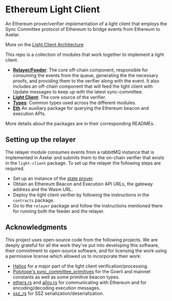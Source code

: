 # Ethereum Light Client

An Ethereum prover/verifier implementation of a light client that employs the
Sync Committee protocol of Ethereum to bridge events from Ethereum to Axelar.

More on the [Light Client Architecture](https://commonprefix.notion.site/Light-Client-Architecture-Draft-8fe5486c958e479ab41cdfc36a3d59ed?pvs=4)

This repo is a collection of modules that work together to implement a light client.
- **[Relayer/Feeder](https://github.com/commonprefix/axelar-light-client/tree/main/relayer)**: The core off-chain component, responsible for consuming
the events from the queue, generating the the necessary proofs, and providing
them to the verifier along with the event. It also includes an off-chain
component that will feed the light client with Update messages to keep up with
the latest sync-committee.
- **[Light Client](https://github.com/commonprefix/axelar-light-client/tree/main/contracts/light-client)**: The core source of the verifier.
- **[Types](https://github.com/commonprefix/axelar-light-client/tree/main/types)**: Common types used across the different modules.
- **[Eth](https://github.com/commonprefix/axelar-light-client/tree/main/eth)** An auxiliary package for querying the Ethereum beacon and execution APIs.

More details about the packages are in their corresponding READMEs.

## Setting up the relayer
The relayer module consumes events from a rabbitMQ instance that is implemented
in Axelar and submits them to the on-chain verifier that exists in the
`light-client` package. To set up the relayer the following steps are
required.
- Set up an instance of the [state prover](https://github.com/commonprefix/state-prover).
- Obtain an Ethereum Beacon and Execution API URLs, the gateway address and the
Wasm URL.
- Deploy the light client verifier by following the instructions in the
`contracts` package.
- Go to the `relayer` package and follow the instructions mentioned there for
running both the feeder and the relayer.


## Acknowledgments
This project uses open-source code from the following projects. We are deeply
grateful for all the work they've put into developing this software, their
commitment to open-source software, and for licensing the work using a
permissive license which allowed us to incorporate their work:
- [Helios](https://github.com/a16z/helios/) for a major part of the light client
verification/processing.
- [Polytope's sync_committee_primitives](https://github.com/polytope-labs/sync-committee-rs) for the Goerli and mainnet constants as well as some primitive beacon types.
- [ethers.rs](https://github.com/gakonst/ethers-rs) and
[alloy.rs](https://github.com/alloy-rs/core) for communicating with Ethereum and
for encoding/decoding execution messages.
- [ssz_rs](https://github.com/polytope-labs/ssz-rs) for SSZ serialization/deserialization.